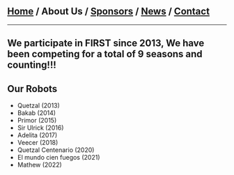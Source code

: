 
## [Home](/index) / About Us / [Sponsors](/sponsors) / [News](/news) / [Contact](/contact)
___

## We participate in FIRST since 2013, We have been competing for a total of 9 seasons and counting!!!
## Our Robots
* Quetzal (2013)
* Bakab (2014)
* Primor (2015)
* Sir Ulrick (2016)
* Adelita (2017)
* Veecer (2018)
* Quetzal Centenario (2020)
* El mundo cien fuegos (2021)
* Mathew (2022)


